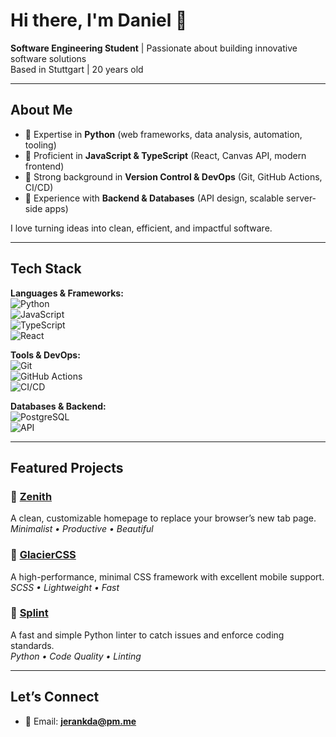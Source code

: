 # Hi there, I'm Daniel 👋

**Software Engineering Student** |  Passionate about building innovative software solutions  
Based in Stuttgart | 20 years old  

---

## About Me
- 🔹 Expertise in **Python** (web frameworks, data analysis, automation, tooling)  
- 🔹 Proficient in **JavaScript & TypeScript** (React, Canvas API, modern frontend)  
- 🔹 Strong background in **Version Control & DevOps** (Git, GitHub Actions, CI/CD)  
- 🔹 Experience with **Backend & Databases** (API design, scalable server-side apps)  

I love turning ideas into clean, efficient, and impactful software.  

---

## Tech Stack
**Languages & Frameworks:**  
![Python](https://img.shields.io/badge/Python-3776AB?style=for-the-badge&logo=python&logoColor=white)  
![JavaScript](https://img.shields.io/badge/JavaScript-F7DF1E?style=for-the-badge&logo=javascript&logoColor=black)  
![TypeScript](https://img.shields.io/badge/TypeScript-3178C6?style=for-the-badge&logo=typescript&logoColor=white)  
![React](https://img.shields.io/badge/React-61DAFB?style=for-the-badge&logo=react&logoColor=black)  

**Tools & DevOps:**  
![Git](https://img.shields.io/badge/Git-F05032?style=for-the-badge&logo=git&logoColor=white)  
![GitHub Actions](https://img.shields.io/badge/GitHub%20Actions-2088FF?style=for-the-badge&logo=github-actions&logoColor=white)  
![CI/CD](https://img.shields.io/badge/CI%2FCD-000000?style=for-the-badge&logo=github&logoColor=white)  

**Databases & Backend:**  
![PostgreSQL](https://img.shields.io/badge/PostgreSQL-316192?style=for-the-badge&logo=postgresql&logoColor=white)  
![API](https://img.shields.io/badge/API%20Design-FF6F00?style=for-the-badge&logo=swagger&logoColor=white)  

---

## Featured Projects

### 🔹 [Zenith](https://github.com/jerankda/zenith)
A clean, customizable homepage to replace your browser’s new tab page.  
*Minimalist • Productive • Beautiful*

### 🔹 [GlacierCSS](https://github.com/jerankda/glaciercss)
A high-performance, minimal CSS framework with excellent mobile support.  
*SCSS • Lightweight • Fast*

### 🔹 [Splint](https://github.com/jerankda/splint)
A fast and simple Python linter to catch issues and enforce coding standards.  
*Python • Code Quality • Linting*

---

## Let’s Connect
- 📧 Email: **jerankda@pm.me**  
